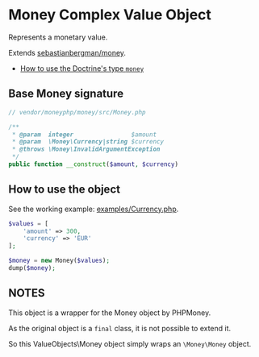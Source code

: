 Money Complex Value Object
==========================

Represents a monetary value.

Extends [sebastianbergman/money](https://github.com/sebastianbergmann/money).

- [How to use the Doctrine's type `money`](Money/Money-Doctrine-Type.md)

## Base Money signature

```php
// vendor/moneyphp/money/src/Money.php

/**
 * @param  integer                $amount
 * @param  \Money\Currency|string $currency
 * @throws \Money\InvalidArgumentException
 */
public function __construct($amount, $currency)
```

## How to use the object

See the working example: [examples/Currency.php](examples/Money.php).

```php
$values = [
    'amount' => 300,
    'currency' => 'EUR'
];

$money = new Money($values);
dump($money);
```

## NOTES

This object is a wrapper for the Money object by PHPMoney.

As the original object is a `final` class, it is not possible to extend it.

So this ValueObjects\Money object simply wraps an `\Money\Money` object.
